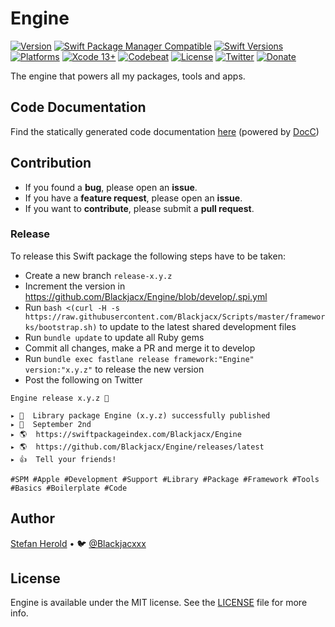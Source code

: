 # Engine

<!-- [![Test](https://github.com/Blackjacx/Engine/actions/workflows/test.yml/badge.svg)](https://github.com/Blackjacx/Engine/actions/workflows/test.yml) -->
[![Version](https://shields.io/github/v/release/blackjacx/Engine?display_name=tag&include_prereleases&sort=semver)](https://github.com/Blackjacx/Engine/releases)
[![Swift Package Manager Compatible](https://img.shields.io/badge/SPM-compatible-brightgreen.svg)](https://swift.org/package-manager/)
[![Swift Versions](https://img.shields.io/endpoint?url=https%3A%2F%2Fswiftpackageindex.com%2Fapi%2Fpackages%2FBlackjacx%2FEngine%2Fbadge%3Ftype%3Dswift-versions)](https://swiftpackageindex.com/Blackjacx/Engine)
[![Platforms](https://img.shields.io/endpoint?url=https%3A%2F%2Fswiftpackageindex.com%2Fapi%2Fpackages%2FBlackjacx%2FEngine%2Fbadge%3Ftype%3Dplatforms)](https://swiftpackageindex.com/Blackjacx/Engine)
[![Xcode 13+](https://img.shields.io/badge/Xcode-13%2B-blue.svg)](https://developer.apple.com/download/)
[![Codebeat](https://codebeat.co/badges/c1452aaa-260a-421a-8f1a-5b51ab3ad316)](https://codebeat.co/projects/github-com-blackjacx-engine-develop)
[![License](https://img.shields.io/github/license/blackjacx/engine.svg)](https://github.com/blackjacx/engine/blob/main/LICENSE)
[![Twitter](https://img.shields.io/twitter/follow/blackjacxxx?label=%40Blackjacxxx)](https://twitter.com/blackjacxxx)
[![Donate](https://img.shields.io/badge/Donate-PayPal-blue.svg)](https://www.paypal.me/STHEROLD)

The engine that powers all my packages, tools and apps.

## Code Documentation

Find the statically generated code documentation [here](https://blackjacx.github.io/Engine/documentation/engine/) (powered by [DocC](https://developer.apple.com/documentation/docc))

## Contribution

- If you found a **bug**, please open an **issue**.
- If you have a **feature request**, please open an **issue**.
- If you want to **contribute**, please submit a **pull request**.

### Release

To release this Swift package the following steps have to be taken:
- Create a new branch `release-x.y.z`
- Increment the version in https://github.com/Blackjacx/Engine/blob/develop/.spi.yml
- Run `bash <(curl -H -s https://raw.githubusercontent.com/Blackjacx/Scripts/master/frameworks/bootstrap.sh)` to update to the latest shared development files
- Run `bundle update` to update all Ruby gems
- Commit all changes, make a PR and merge it to develop
- Run `bundle exec fastlane release framework:"Engine" version:"x.y.z"` to release the new version
- Post the following on Twitter
```
Engine release x.y.z 🎉

▸ 🚀  Library package Engine (x.y.z) successfully published
▸ 📅  September 2nd
▸ 🌎  https://swiftpackageindex.com/Blackjacx/Engine
▸ 🌎  https://github.com/Blackjacx/Engine/releases/latest
▸ 👍  Tell your friends!

#SPM #Apple #Development #Support #Library #Package #Framework #Tools #Basics #Boilerplate #Code
```

## Author

[Stefan Herold](mailto:stefan.herold@gmail.com) • 🐦 [@Blackjacxxx](https://twitter.com/Blackjacxxx)

## License

Engine is available under the MIT license. See the [LICENSE](LICENSE) file for more info.